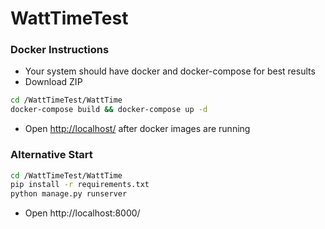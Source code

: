 # WattTimeTest
### Docker Instructions

- Your system should have docker and docker-compose for best results
- Download ZIP

```bash
cd /WattTimeTest/WattTime
docker-compose build && docker-compose up -d
```

- Open [http://localhost/](http://localhost/) after docker images are running

### Alternative Start

```bash
cd /WattTimeTest/WattTime
pip install -r requirements.txt
python manage.py runserver
```

- Open http://localhost:8000/
